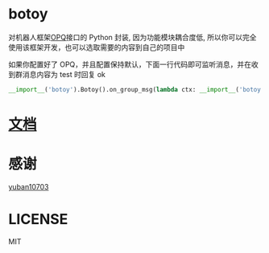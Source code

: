 # botoy

对机器人框架[OPQ](https://github.com/OPQBOT/OPQ/)接口的 Python 封装,
因为功能模块耦合度低,
所以你可以完全使用该框架开发，也可以选取需要的内容到自己的项目中

如果你配置好了 OPQ，并且配置保持默认，下面一行代码即可监听消息，并在收到群消息内容为 test 时回复 ok

```python
__import__('botoy').Botoy().on_group_msg(lambda ctx: __import__('botoy').Action(ctx.CurrentQQ).sendGroupText(ctx.FromGroupId, 'ok') if ctx.Content == 'test' else None).run()
```

# [文档](https://botoy.readthedocs.io/)

# 感谢

[yuban10703](https://github.com/yuban10703)

# LICENSE

MIT
